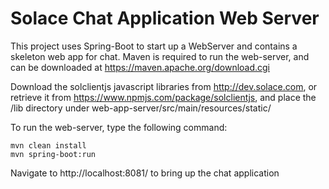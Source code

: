 # Solace Chat Application Web Server
This project uses Spring-Boot to start up a WebServer and contains a skeleton web app for chat. Maven is required to run the web-server, and can be downloaded at https://maven.apache.org/download.cgi

Download the solclientjs javascript libraries from http://dev.solace.com, or retrieve it from https://www.npmjs.com/package/solclientjs, and place the /lib directory under web-app-server/src/main/resources/static/

To run the web-server, type the following command:

```
mvn clean install
mvn spring-boot:run
```

Navigate to http://localhost:8081/ to bring up the chat application
